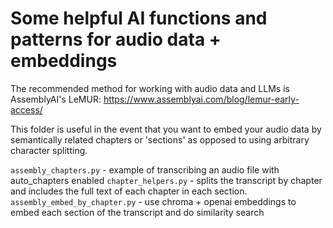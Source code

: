 # Some helpful AI functions and patterns for audio data + embeddings

The recommended method for working with audio data and LLMs is AssemblyAI's LeMUR: https://www.assemblyai.com/blog/lemur-early-access/

This folder is useful in the event that you want to embed your audio data by semantically related chapters or 'sections' as opposed to using arbitrary character splitting.

`assembly_chapters.py` - example of transcribing an audio file with auto_chapters enabled
`chapter_helpers.py` - splits the transcript by chapter and includes the full text of each chapter in each section. 
`assembly_embed_by_chapter.py` - use chroma + openai embeddings to embed each section of the transcript and do similarity search

